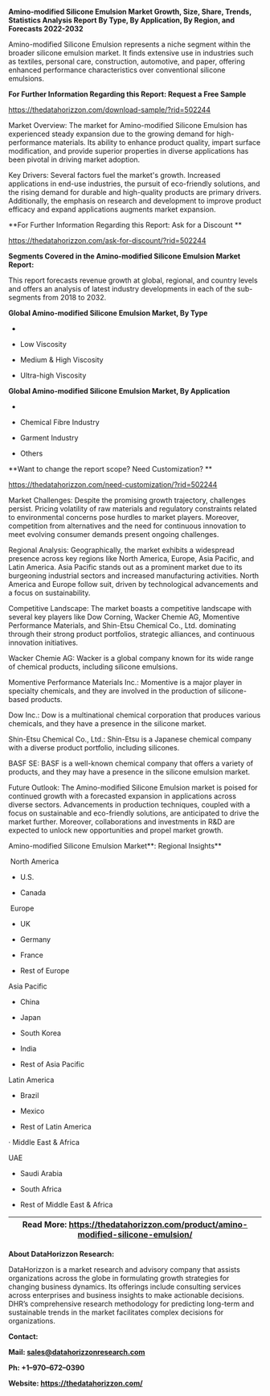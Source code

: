 **Amino-modified Silicone Emulsion Market Growth, Size, Share, Trends,
Statistics Analysis Report By Type, By Application, By Region, and
Forecasts 2022-2032**

Amino-modified Silicone Emulsion represents a niche segment within the
broader silicone emulsion market. It finds extensive use in industries
such as textiles, personal care, construction, automotive, and paper,
offering enhanced performance characteristics over conventional silicone
emulsions.

**For Further Information Regarding this Report: Request a Free Sample**

<https://thedatahorizzon.com/download-sample/?rid=502244>

Market Overview: The market for Amino-modified Silicone Emulsion has
experienced steady expansion due to the growing demand for
high-performance materials. Its ability to enhance product quality,
impart surface modification, and provide superior properties in diverse
applications has been pivotal in driving market adoption.

Key Drivers: Several factors fuel the market's growth. Increased
applications in end-use industries, the pursuit of eco-friendly
solutions, and the rising demand for durable and high-quality products
are primary drivers. Additionally, the emphasis on research and
development to improve product efficacy and expand applications augments
market expansion.

**For Further Information Regarding this Report: Ask for a Discount **

<https://thedatahorizzon.com/ask-for-discount/?rid=502244>

**Segments Covered in the Amino-modified Silicone Emulsion Market
Report:**

This report forecasts revenue growth at global, regional, and country
levels and offers an analysis of latest industry developments in each of
the sub-segments from 2018 to 2032.

**Global Amino-modified Silicone Emulsion Market, By Type**

-   

-   Low Viscosity

-   Medium & High Viscosity

-   Ultra-high Viscosity

**Global Amino-modified Silicone Emulsion Market, By Application**

-   

-   Chemical Fibre Industry

-   Garment Industry

-   Others

**Want to change the report scope? Need Customization? **

<https://thedatahorizzon.com/need-customization/?rid=502244>

Market Challenges: Despite the promising growth trajectory, challenges
persist. Pricing volatility of raw materials and regulatory constraints
related to environmental concerns pose hurdles to market players.
Moreover, competition from alternatives and the need for continuous
innovation to meet evolving consumer demands present ongoing challenges.

Regional Analysis: Geographically, the market exhibits a widespread
presence across key regions like North America, Europe, Asia Pacific,
and Latin America. Asia Pacific stands out as a prominent market due to
its burgeoning industrial sectors and increased manufacturing
activities. North America and Europe follow suit, driven by
technological advancements and a focus on sustainability.

Competitive Landscape: The market boasts a competitive landscape with
several key players like Dow Corning, Wacker Chemie AG, Momentive
Performance Materials, and Shin-Etsu Chemical Co., Ltd. dominating
through their strong product portfolios, strategic alliances, and
continuous innovation initiatives.

Wacker Chemie AG: Wacker is a global company known for its wide range of
chemical products, including silicone emulsions.

Momentive Performance Materials Inc.: Momentive is a major player in
specialty chemicals, and they are involved in the production of
silicone-based products.

Dow Inc.: Dow is a multinational chemical corporation that produces
various chemicals, and they have a presence in the silicone market.

Shin-Etsu Chemical Co., Ltd.: Shin-Etsu is a Japanese chemical company
with a diverse product portfolio, including silicones.

BASF SE: BASF is a well-known chemical company that offers a variety of
products, and they may have a presence in the silicone emulsion market.

Future Outlook: The Amino-modified Silicone Emulsion market is poised
for continued growth with a forecasted expansion in applications across
diverse sectors. Advancements in production techniques, coupled with a
focus on sustainable and eco-friendly solutions, are anticipated to
drive the market further. Moreover, collaborations and investments in
R&D are expected to unlock new opportunities and propel market growth.

Amino-modified Silicone Emulsion Market**: Regional Insights**

 North America

-   U.S.

-   Canada

 Europe

-   UK

-   Germany

-   France

-   Rest of Europe

Asia Pacific

-   China

-   Japan

-   South Korea

-   India

-   Rest of Asia Pacific

Latin America

-   Brazil

-   Mexico

-   Rest of Latin America

· Middle East & Africa 

UAE

-   Saudi Arabia

-   South Africa

-   Rest of Middle East & Africa

| **Read More:** https://thedatahorizzon.com/product/amino-modified-silicone-emulsion/ |
|--------------------------------------------------------------------------------------|

**About DataHorizzon Research:**

DataHorizzon is a market research and advisory company that assists
organizations across the globe in formulating growth strategies for
changing business dynamics. Its offerings include consulting services
across enterprises and business insights to make actionable decisions.
DHR’s comprehensive research methodology for predicting long-term and
sustainable trends in the market facilitates complex decisions for
organizations.

**Contact:**

**Mail:
[<u>sales@datahorizzonresearch.com</u>](mailto:sales@datahorizzonresearch.com)**

**Ph: +1–970–672–0390**

**Website:
[<u>https://thedatahorizzon.com/</u>](https://thedatahorizzon.com/)**

